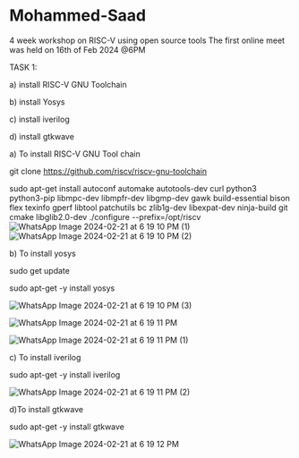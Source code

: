 # Mohammed-Saad
4 week workshop on RISC-V using open source tools
The first online meet was held on 16th of Feb 2024 @6PM

TASK 1:

a) install RISC-V GNU Toolchain

b) install Yosys

c) install iverilog

d) install gtkwave

a) To install RISC-V GNU Tool chain

git clone https://github.com/riscv/riscv-gnu-toolchain

sudo apt-get install autoconf automake autotools-dev curl python3 python3-pip libmpc-dev libmpfr-dev libgmp-dev gawk build-essential bison flex texinfo gperf libtool patchutils bc zlib1g-dev libexpat-dev ninja-build git cmake libglib2.0-dev
./configure --prefix=/opt/riscv![WhatsApp Image 2024-02-21 at 6 19 10 PM (1)](https://github.com/saad5738/Mohammed-Saad/assets/160725153/ba13a3d0-f7bf-448b-8e00-b5ac6f55657d)
![WhatsApp Image 2024-02-21 at 6 19 10 PM (2)](https://github.com/saad5738/Mohammed-Saad/assets/160725153/1455b718-b7a7-4ee5-a84a-cccfd46030db)

b) To install yosys

sudo get update

sudo apt-get -y install yosys

![WhatsApp Image 2024-02-21 at 6 19 10 PM (3)](https://github.com/saad5738/Mohammed-Saad/assets/160725153/93ad0ea8-8177-48a8-bf5c-e02b475c2e41)

![WhatsApp Image 2024-02-21 at 6 19 11 PM](https://github.com/saad5738/Mohammed-Saad/assets/160725153/ecfba366-43f8-4126-be28-5717be054911)

![WhatsApp Image 2024-02-21 at 6 19 11 PM (1)](https://github.com/saad5738/Mohammed-Saad/assets/160725153/3863034d-30d2-4c56-9f22-1c2f49fe6bf3)

c) To install iverilog

sudo apt-get -y install iverilog

![WhatsApp Image 2024-02-21 at 6 19 11 PM (2)](https://github.com/saad5738/Mohammed-Saad/assets/160725153/ece7a442-bb8c-48b7-884c-3b88aceef11f)

d)To install gtkwave

sudo apt-get -y install gtkwave

![WhatsApp Image 2024-02-21 at 6 19 12 PM](https://github.com/saad5738/Mohammed-Saad/assets/160725153/33f0b766-34e6-42af-9a17-61c23d4bfbbd)


